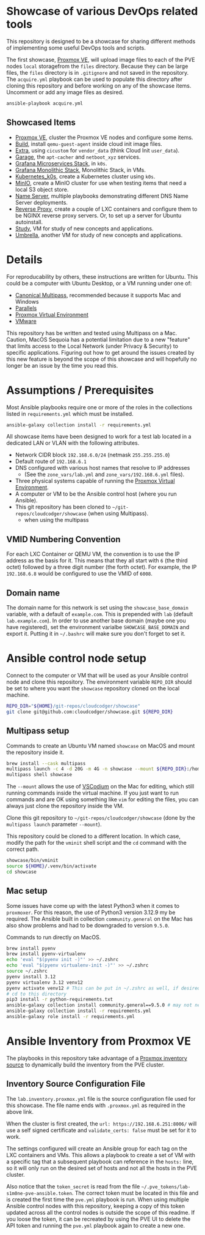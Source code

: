 # Showcase of various DevOps related tools

This repository is designed to be a showcase for sharing different methods of implementing some useful DevOps tools and scripts.

The first showcase, [Proxmox VE](docs/PVE.md), will upload image files to each of the PVE nodes `local` storagefrom the `files` directory. Because they can be large files, the `files` directory is in `.gitignore` and not saved in the repository. The `acquire.yml` playbook can be used to populate this directory after cloning this repository and before working on any of the showcase items. Uncomment or add any image files as desired.

```bash
ansible-playbook acquire.yml
```

## Showcased Items

- [Proxmox VE](docs/PVE.md), cluster the Proxmox VE nodes and configure some items.
- [Build](docs/Build.md), install `qemu-guest-agent` inside cloud init image files.
- [Extra](docs/Extra.md), using `cicustom` for `vendor_data` (think Cloud Init `user_data`).
- [Garage](docs/Garage.md), the `apt-cacher` and `netboot_xyz` services.
- [Grafana Microservices Stack](docs/Grafana_Microservices_Stack.md/), in `k0s`.
- [Grafana Monolithic Stack](docs/Grafana_Monolithic_Stack.md), Monolithic Stack, in VMs.
- [Kubernetes_k0s](docs/Kubernetes_k0s.md), create a Kubernetes cluster using `k0s`.
- [MinIO](docs/MinIO.md), create a MinIO cluster for use when testing items that need a local S3 object store.
- [Name Server](docs/Name_Server.md), multiple playbooks demonstrating different DNS Name Server deployments.
- [Reverse Proxy](Reverse_Proxy.md), create a couple of LXC containers and configure them to be NGINX reverse proxy servers. Or, to set up a server for Ubuntu autoinstall.
- [Study](docs/Study.md), VM for study of new concepts and applications.
- [Umbrella](docs/Umbrella.md), another VM for study of new concepts and applications.

# Details

For reproducability by others, these instructions are written for Ubuntu. This could be a computer with Ubuntu Desktop, or a VM running under one of:

- [Canonical Multipass](https://multipass.run/), recommended because it supports Mac and Windows
- [Parallels](https://www.parallels.com/)
- [Proxmox Virtual Environment](https://www.proxmox.com/en/proxmox-virtual-environment/overview)
- [VMware](https://www.vmware.com/)

This repository has be written and tested using Multipass on a Mac. Caution, MacOS Sequoia has a potential limitation due to a new "feature" that limits access to the Local Network (under Privacy & Security) to specific applications. Figuring out how to get around the issues created by this new feature is beyond the scope of this showcase and will hopefully no longer be an issue by the time you read this.

# Assumptions / Prerequisites

Most Ansible playbooks require one or more of the roles in the collections listed in `requirements.yml` which must be installed.

```bash
ansible-galaxy collection install -r requirements.yml
```

All showcase items have been designed to work for a test lab located in a dedicated LAN or VLAN with the following attributes.

- Network CIDR block `192.168.6.0/24` (netmask `255.255.255.0`)
- Default route of `192.168.6.1`
- DNS configured with various host names that resolve to IP addresses
    - (See the `zone_vars/lab.yml` and `zone_vars/192.168.6.yml` files).
- Three physical systems capable of running the [Proxmox Virtual Environment](https://www.proxmox.com/en/proxmox-virtual-environment/overview).
- A computer or VM to be the Ansible control host (where you run Ansible).
- This git repository has been cloned to `~/git-repos/cloudcodger/showcase` (when using Multipass).
    - when using the multipass

## VMID Numbering Convention

For each LXC Container or QEMU VM, the convention is to use the IP address as the basis for it. This means that they all start with `6` (the third octet) followed by a three digit number (the forth octet). For example, the IP `192.168.6.8` would be configured to use the VMID of `6008`.

## Domain name

The domain name for this network is set using the `showcase_base_domain` variable, with a default of `example.com`. This is prepended with `lab` (default `lab.example.com`). In order to use another base domain (maybe one you have registered), set the environment varialbe `SHOWCASE_BASE_DOMAIN` and export it. Putting it in `~/.bashrc` will make sure you don't forget to set it.

# Ansible control node setup

Connect to the computer or VM that will be used as your Ansible control node and clone this repository. The environment variable `REPO_DIR` should be set to where you want the `showcase` repository cloned on the local machine.

```bash
REPO_DIR="${HOME}/git-repos/cloudcodger/showcase"
git clone git@github.com:cloudcodger/showcase.git ${REPO_DIR}
```

## Multipass setup

Commands to create an Ubuntu VM named `showcase` on MacOS and mount the repository inside it.

```bash
brew install --cask multipass
multipass launch -c 4 -d 20G -m 4G -n showcase --mount ${REPO_DIR}:/home/ubuntu/showcase
multipass shell showcase
```

The `--mount` allows the use of [VSCodium](https://vscodium.com/) on the Mac for editing, which still running commands inside the virtual machine. If you just want to run commands and are OK using something like `vim` for editing the files, you can always just clone the repository inside the VM.

Clone this git repository to `~/git-repos/cloudcodger/showcase` (done by the `multipass launch` parameter `--mount`).

This repository could be cloned to a different location. In which case, modify the path for the `vminit` shell script and the `cd` command with the correct path.

```bash
showcase/bin/vminit
source ${HOME}/.venv/bin/activate
cd showcase
```

## Mac setup

Some issues have come up with the latest Python3 when it comes to `proxmoxer`. For this reason, the use of Python3 version 3.12.9 my be required. The Ansible built in collection `community.general` on the Mac has also show problems and had to be downgraded to version `9.5.0`.

Commands to run directly on MacOS.

```bash
brew install pyenv
brew install pyenv-virtualenv
echo 'eval "$(pyenv init -)"' >> ~/.zshrc
echo 'eval "$(pyenv virtualenv-init -)"' >> ~/.zshrc
source ~/.zshrc
pyenv install 3.12
pyenv virtualenv 3.12 venv12
pyenv activate venv12 # This can be put in ~/.zshrc as well, if desired
# cd to this directory
pip3 install -r python-requirements.txt
ansible-galaxy collection install community.general==9.5.0 # may not need
ansible-galaxy collection install -r requirements.yml
ansible-galaxy role install -r requirements.yml
```

# Ansible Inventory from Proxmox VE

The playbooks in this repository take advantage of a [Proxmox inventory source](https://docs.ansible.com/ansible/latest/collections/community/general/proxmox_inventory.html) to dynamically build the inventory from the PVE cluster.

## Inventory Source Configuration File

The `lab.inventory.proxmox.yml` file is the source configuration file used for this showcase. The file name ends with `.proxmox.yml` as required in the above link.

When the cluster is first created, the `url: https://192.168.6.251:8006/` will use a self signed certificate and `validate_certs: false` must be set for it to work.

The settings configured will create an Ansible group for each tag on the LXC containers and VMs. This allows a playbook to create a set of VM with a specific tag that a subsequent playbook can reference in the `hosts:` line, so it will only run on the desired set of hosts and not all the hosts in the PVE cluster.

Also notice that the `token_secret` is read from the file `~/.pve_tokens/lab-s1m0ne-pve-ansible.token`. The correct token must be located in this file and is created the first time the `pve.yml` playbook is run. When using multiple Ansible control nodes with this repository, keeping a copy of this token updated across all the control nodes is outside the scope of this readme. If you loose the token, it can be recreated by using the PVE UI to delete the API token and running the `pve.yml` playbook again to create a new one.
